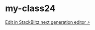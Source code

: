 # my-class24

[Edit in StackBlitz next generation editor ⚡️](https://stackblitz.com/~/github.com/kwizeracobaye/my-class24)